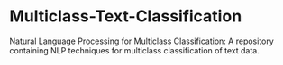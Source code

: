 # Multiclass-Text-Classification
Natural Language Processing for Multiclass Classification: A repository containing NLP techniques for multiclass classification of text data.
